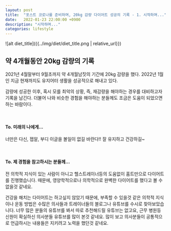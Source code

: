 ```yaml
---
layout: post
title:  "포스트 코로나를 준비하며, 20kg 감량 다이어트 성공의 기록 - 1. 시작하며..."
date:   2022-01-23 22:00:00 +0900
description: "시작하며..."
categories: lifestyle
---
```


![alt diet_title]({{../img/diet/diet_title.png | relative_url}})

## 약 4개월동안 20kg 감량의 기록

2021년 4월말부터 9월초까지 약 4개월남짓의 기간에 20kg 감량을 했다.
2022년 1월인 지금 현재까지도 유지어터 생활을 성공적으로 해내고 있다.

감량에 성공한 이후, 혹시 모를 최악의 상황, 즉, 재감량을 해야하는 경우를 대비하고자 기록을 남긴다.
더불어 나와 비슷한 경험을 해야하는 분들께도 조금은 도움이 되었으면하는 바람이다.

<br>

#### To. 미래의 나에게...

너만은 다신, 젭알, 부디 이글을 볼일이 없길 바란다!!
잘 유지하고 건강하길~

<br>

#### To. 제 경험을 참고하시는 분들께...

전 의학적 지식이 있는 사람이 아니고 헬스트레이너등의 도움없이 홈트만으로 다이어트를 진행했습니다.
때문에, 영양학적으로나 의학적으로 완벽한 다이어트를 했다고 볼 수 없을것 같네요.

건강을 해치는 다이어트는 하고싶지 않았기 때문에,
부족할 수 있을것 같은 의학적 지식이나 운동 방법은 수많은 의사들과 트레이너들의 블로그나 유튜브를 수시로 찾아보았습니다.
너무 많은 분들의 유튜브를 봐서 따로 추천해드릴 유튜브는 없고요, 근무 병원등 신원이 확실하신 의사분들 유튜브를 많이 본것 같네요.
많이 보고 의사분들이 공통적으로 언급하시는 내용들은 지키려고 노력을 했던것 같네요.
